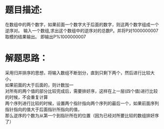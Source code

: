 # 题目描述:  
在数组中的两个数字，如果前面一个数字大于后面的数字，则这两个数字组成一个逆序对。
输入一个数组,求出这个数组中的逆序对的总数P。并将P对1000000007取模的结果输出。 即输出P%1000000007  
# 解题思路：  
采用归并排序的思想，将输入数组不断划分，直到只剩下两个，然后进行比较大小，  
如果前面的大于后面的，则计数加一  
对所有的两个值的部分比较完成后，需要排好序，这样在上一层(四个值)进行比较的时候，不会重复计算  
两个序列进行比较的时候，设置两个指针指向两个序列的最后一个，如果前面序列指针指向的值大于后面指针所指向的值，  
那么逆序的个数为从第一个到指针所在的位置（因为已经对所要比较的数组排好序了）  

